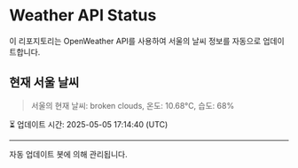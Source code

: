 
# Weather API Status

이 리포지토리는 OpenWeather API를 사용하여 서울의 날씨 정보를 자동으로 업데이트합니다.

## 현재 서울 날씨
> 서울의 현재 날씨: broken clouds, 온도: 10.68°C, 습도: 68%

⏳ 업데이트 시간: 2025-05-05 17:14:40 (UTC)

---
자동 업데이트 봇에 의해 관리됩니다.
